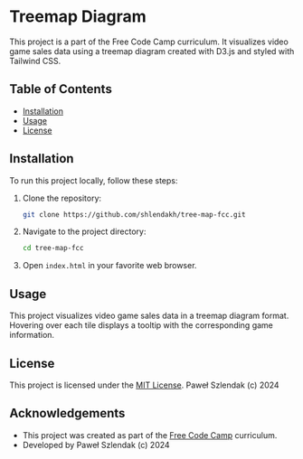 # Treemap Diagram

This project is a part of the Free Code Camp curriculum. It visualizes video game sales data using a treemap diagram created with D3.js and styled with Tailwind CSS.

## Table of Contents

- [Installation](#installation)
- [Usage](#usage)
- [License](#license)

## Installation

To run this project locally, follow these steps:

1. Clone the repository:
    ```sh
    git clone https://github.com/shlendakh/tree-map-fcc.git
    ```

2. Navigate to the project directory:
    ```sh
    cd tree-map-fcc
    ```

3. Open `index.html` in your favorite web browser.

## Usage

This project visualizes video game sales data in a treemap diagram format. Hovering over each tile displays a tooltip with the corresponding game information.

## License

This project is licensed under the [MIT License](https://opensource.org/licenses/MIT).
Paweł Szlendak (c) 2024

## Acknowledgements

- This project was created as part of the [Free Code Camp](https://www.freecodecamp.org) curriculum.
- Developed by Paweł Szlendak (c) 2024